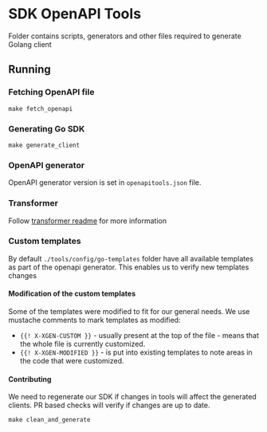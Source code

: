 # SDK OpenAPI Tools

Folder contains scripts, generators and other files required to generate Golang client

## Running

### Fetching OpenAPI file

```
make fetch_openapi
```

### Generating Go SDK

```
make generate_client
```

### OpenAPI generator

OpenAPI generator version is set in `openapitools.json` file.

### Transformer

Follow [transformer readme](./transformer/README.md) for more information

### Custom templates

By default `./tools/config/go-templates` folder have all available templates as part of the openapi generator.
This enables us to verify new templates changes

#### Modification of the custom templates

Some of the templates were modified to fit for our general needs.
We use mustache comments to mark templates as modified:

- `{{! X-XGEN-CUSTOM }}` - usually present at the top of the file - means that the whole file is currently customized.
- `{{! X-XGEN-MODIFIED }}` - is put into existing templates to note areas in the code that were customized.

#### Contributing

We need to regenerate our SDK if changes in tools will affect the generated clients.
PR based checks will verify if changes are up to date.

```
make clean_and_generate
```
